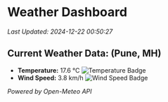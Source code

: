 
# Weather Dashboard

_Last Updated: 2024-12-22 00:50:27_

## Current Weather Data: (Pune, MH)
- **Temperature:** 17.6 °C ![Temperature Badge](https://img.shields.io/badge/Temperature-Low%20Temp-blue)
- **Wind Speed:** 3.8 km/h ![Wind Speed Badge](https://img.shields.io/badge/Wind%20Speed-Low%20Wind-blue)

*Powered by Open-Meteo API*
